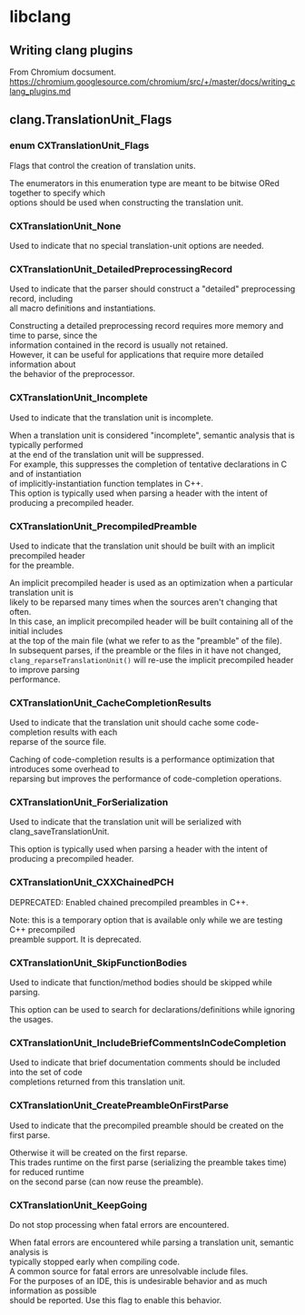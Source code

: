 libclang
========

Writing clang plugins
---------------------

From Chromium docsument.  
https://chromium.googlesource.com/chromium/src/+/master/docs/writing_clang_plugins.md

clang.TranslationUnit_Flags
---------------------------

### enum CXTranslationUnit_Flags

Flags that control the creation of translation units.

The enumerators in this enumeration type are meant to be bitwise ORed together to specify which  
options should be used when constructing the translation unit.

### CXTranslationUnit_None

Used to indicate that no special translation-unit options are needed.

### CXTranslationUnit_DetailedPreprocessingRecord

Used to indicate that the parser should construct a "detailed" preprocessing record, including  
all macro definitions and instantiations.

Constructing a detailed preprocessing record requires more memory and time to parse, since the  
information contained in the record is usually not retained.  
However, it can be useful for applications that require more detailed information about  
the behavior of the preprocessor.

### CXTranslationUnit_Incomplete

Used to indicate that the translation unit is incomplete.

When a translation unit is considered "incomplete", semantic analysis that is typically performed  
at the end of the translation unit will be suppressed.  
For example, this suppresses the completion of tentative declarations in C and of instantiation  
of implicitly-instantiation function templates in C++.  
This option is typically used when parsing a header with the intent of producing a precompiled header.

### CXTranslationUnit_PrecompiledPreamble

Used to indicate that the translation unit should be built with an implicit precompiled header  
for the preamble.

An implicit precompiled header is used as an optimization when a particular translation unit is  
likely to be reparsed many times when the sources aren't changing that often.  
In this case, an implicit precompiled header will be built containing all of the initial includes  
at the top of the main file (what we refer to as the "preamble" of the file).  
In subsequent parses, if the preamble or the files in it have not changed,  
`clang_reparseTranslationUnit()` will re-use the implicit precompiled header to improve parsing  
performance.

### CXTranslationUnit_CacheCompletionResults

Used to indicate that the translation unit should cache some code-completion results with each  
reparse of the source file.

Caching of code-completion results is a performance optimization that introduces some overhead to  
reparsing but improves the performance of code-completion operations.

### CXTranslationUnit_ForSerialization

Used to indicate that the translation unit will be serialized with clang_saveTranslationUnit.

This option is typically used when parsing a header with the intent of producing a precompiled header.

### CXTranslationUnit_CXXChainedPCH

DEPRECATED: Enabled chained precompiled preambles in C++.

Note: this is a temporary option that is available only while we are testing C++ precompiled  
preamble support. It is deprecated.

### CXTranslationUnit_SkipFunctionBodies

Used to indicate that function/method bodies should be skipped while parsing.

This option can be used to search for declarations/definitions while ignoring the usages.

### CXTranslationUnit_IncludeBriefCommentsInCodeCompletion

Used to indicate that brief documentation comments should be included into the set of code  
completions returned from this translation unit.

### CXTranslationUnit_CreatePreambleOnFirstParse

Used to indicate that the precompiled preamble should be created on the first parse.

Otherwise it will be created on the first reparse.  
This trades runtime on the first parse (serializing the preamble takes time) for reduced runtime  
on the second parse (can now reuse the preamble).

### CXTranslationUnit_KeepGoing

Do not stop processing when fatal errors are encountered.

When fatal errors are encountered while parsing a translation unit, semantic analysis is  
typically stopped early when compiling code.  
A common source for fatal errors are unresolvable include files.  
For the purposes of an IDE, this is undesirable behavior and as much information as possible  
should be reported. Use this flag to enable this behavior.
